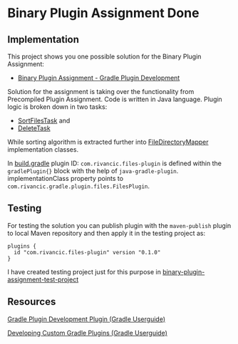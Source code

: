 # Binary Plugin Assignment Done

## Implementation

This project shows you one possible solution for the Binary Plugin Assignment:
- [Binary Plugin Assignment - Gradle Plugin Development](https://www.udemy.com/course/gradle-development/learn/practice/1361294)

Solution for the assignment is taking over the functionality from Precompiled Plugin Assignment.
Code is written in Java language.
Plugin logic is broken down in two tasks: 
- [SortFilesTask](src/main/java/com/rivancic/gradle/plugin/files/tasks/sort/SortFilesTask.java) and 
- [DeleteTask](src/main/java/com/rivancic/gradle/plugin/files/tasks/delete/DeleteTask.java)

While sorting algorithm is extracted further into [FileDirectoryMapper](src/main/java/com/rivancic/gradle/plugin/files/tasks/sort/mapper/FileDirectoryMapper.java) implementation classes.

In [build.gradle](build.gradle) plugin ID: `com.rivancic.files-plugin` is defined within the `gradlePlugin{}` block with the help of `java-gradle-plugin`.
implementationClass property points to `com.rivancic.gradle.plugin.files.FilesPlugin`.

## Testing

For testing the solution you can publish plugin with the `maven-publish` plugin to local Maven repository and then apply
it in the testing project as:
```
plugins {
  id "com.rivancic.files-plugin" version "0.1.0"
}
```

I have created testing project just for this purpose in [binary-plugin-assignment-test-project](../binary-plugin-assignment-test-project)

## Resources

[Gradle Plugin Development Plugin (Gradle Userguide)](https://docs.gradle.org/current/userguide/java_gradle_plugin.html)

[Developing Custom Gradle Plugins (Gradle Userguide)](https://docs.gradle.org/current/userguide/custom_plugins.html)
